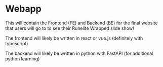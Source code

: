 # Webapp

This will contain the Frontend (FE) and Backend (BE) for the final website that users will go to to see their Runelite Wrapped slide show!

The frontend will likely be written in react or vue.js (definitely with typescript)

The backend will likely be written in python with FastAPI (for additional python learning)
